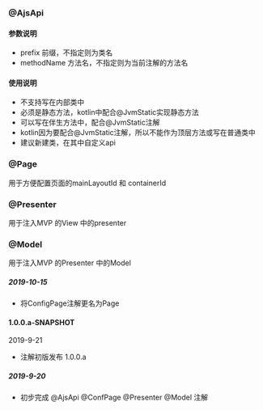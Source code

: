 
### @AjsApi

#### 参数说明

- prefix  前缀，不指定则为类名
- methodName 方法名，不指定则为当前注解的方法名

#### 使用说明

- 不支持写在内部类中
- 必须是静态方法，kotlin中配合@JvmStatic实现静态方法
- 可以写在伴生方法中，配合@JvmStatic注解
- kotlin因为要配合@JvmStatic注解，所以不能作为顶层方法或写在普通类中
- 建议新建类，在其中自定义api

### @Page

用于方便配置页面的mainLayoutId 和 containerId

### @Presenter

用于注入MVP 的View 中的presenter

### @Model

用于注入MVP 的Presenter 中的Model



##### 2019-10-15
- 将ConfigPage注解更名为Page

#### 1.0.0.a-SNAPSHOT
2019-9-21
- 注解初版发布 1.0.0.a

##### 2019-9-20 
- 初步完成 @AjsApi  @ConfPage  @Presenter  @Model 注解
